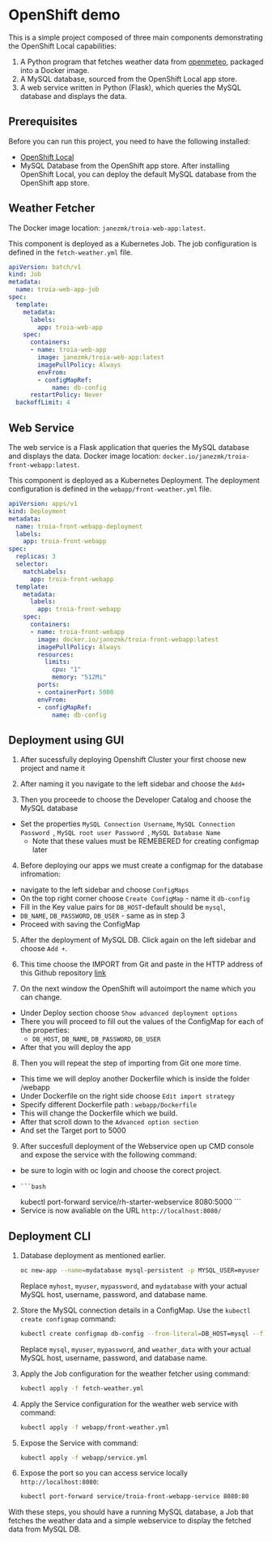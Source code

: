 # OpenShift demo

This is a simple project composed of three main components demonstrating the OpenShift Local capabilities:

1. A Python program that fetches weather data from [openmeteo](https://open-meteo.com/), packaged into a Docker image.
2. A MySQL database, sourced from the OpenShift Local app store.
3. A web service written in Python (Flask), which queries the MySQL database and displays the data.

## Prerequisites

Before you can run this project, you need to have the following installed:

- [OpenShift Local](https://www.redhat.com/sysadmin/install-openshift-local)
- MySQL Database from the OpenShift app store. After installing OpenShift Local, you can deploy the default MySQL database from the OpenShift app store.

## Weather Fetcher

The Docker image location: `janezmk/troia-web-app:latest`.

This component is deployed as a Kubernetes Job. The job configuration is defined in the `fetch-weather.yml` file.

```yaml
apiVersion: batch/v1
kind: Job
metadata:
  name: troia-web-app-job
spec:
  template:
    metadata:
      labels:
        app: troia-web-app
    spec:
      containers:
      - name: troia-web-app
        image: janezmk/troia-web-app:latest
        imagePullPolicy: Always
        envFrom:
        - configMapRef:
            name: db-config
      restartPolicy: Never
  backoffLimit: 4
```

## Web Service

The web service is a Flask application that queries the MySQL database and displays the data. Docker image location: `docker.io/janezmk/troia-front-webapp:latest`.

This component is deployed as a Kubernetes Deployment. The deployment configuration is defined in the `webapp/front-weather.yml` file.

```yaml 
apiVersion: apps/v1
kind: Deployment
metadata:
  name: troia-front-webapp-deployment
  labels:
    app: troia-front-webapp
spec:
  replicas: 3
  selector:
    matchLabels:
      app: troia-front-webapp
  template:
    metadata:
      labels:
        app: troia-front-webapp
    spec:
      containers:
      - name: troia-front-webapp
        image: docker.io/janezmk/troia-front-webapp:latest
        imagePullPolicy: Always
        resources:
          limits:
            cpu: "1"
            memory: "512Mi"
        ports:
        - containerPort: 5000
        envFrom:
        - configMapRef:
            name: db-config
```

## Deployment using GUI

1. After sucessfully deploying Openshift Cluster your first choose new project and name it

2. After naming it you navigate to the left sidebar and choose the `Add+`

3. Then you proceede to choose the Developer Catalog and choose the MySQL database
 - Set the properties `MySQL Connection Username`, `MySQL Connection Password `, `MySQL root user Password `, `MySQL Database Name `
   - Note that these values must be REMEBERED for creating configmap later

4. Before deploying our apps we must create a configmap for the database infromation:
  - navigate to the left sidebar and choose `ConfigMaps`
  - On the top right corner choose `Create ConfigMap` - name it `db-config`
  - Fill in the Key value pairs for `DB_HOST`-default should be `mysql`,
   - `DB_NAME`, `DB_PASSWORD`, `DB_USER` - same as in step 3
  - Proceed with saving the ConfigMap


5. After the deployment of MySQL DB. Click again on the left sidebar and choose `Add +`.

6. This time choose the IMPORT from Git and paste in the HTTP address of this Github repository [link](https://github.com/KricejJanezMartin/rh_starter.git)

7. On the next window the OpenShift will autoimport the name which you can change. 
  - Under Deploy section choose `Show advanced deployment options`
  - There you will proceed to fill out the values of the ConfigMap for each of the properties:
    - `DB_HOST`, `DB_NAME`, `DB_PASSWORD`, `DB_USER`
  - After that you will deploy the app

8. Then you will repeat the step of importing from Git one more time.
  - This time we will deploy another Dockerfile which is inside the folder /webapp
  - Under Dockerfile on the right side choose `Edit import strategy`
  - Specify different Dockerfile path : `webapp/Dockerfile`
  - This will change the Dockerfile which we build.
  - After that scroll down to the `Advanced option section`
  - And set the Target port to 5000

9. After succesfull deployment of the Webservice open up CMD console and expose the service with the following command:
  - be sure to login with oc login and choose the corect project.
  -     ```bash
    kubectl port-forward service/rh-starter-webservice 8080:5000
          ```
  - Service is now avaliable on the URL  `http://localhost:8080/`


## Deployment CLI


1. Database deployment as mentioned earlier.
    ```bash
    oc new-app --name=mydatabase mysql-persistent -p MYSQL_USER=myuser -p MYSQL_PASSWORD=mypassword -p MYSQL_DATABASE=weather_data
    ```
    Replace `myhost`, `myuser`, `mypassword`, and `mydatabase` with your actual MySQL host, username, password, and database name.

2. Store the MySQL connection details in a ConfigMap. Use the `kubectl create configmap` command:

    ```bash
    kubectl create configmap db-config --from-literal=DB_HOST=mysql --from-literal=DB_USER=myuser --from-literal=DB_PASSWORD=mypassword --from-literal=DB_NAME=weather_data
    ```

    Replace `mysql`, `myuser`, `mypassword`, and `weather_data` with your actual MySQL host, username, password, and database name.

3. Apply the Job configuration for the weather fetcher using command:

    ```bash
    kubectl apply -f fetch-weather.yml
    ```

4. Apply the Service configuration for the weather web service with command:

    ```bash
    kubectl apply -f webapp/front-weather.yml
    ```
5. Expose the Service with command:

    ```bash
    kubectl apply -f webapp/service.yml
    ```

6. Expose the port so you can access service locally `http://localhost:8080`: 

    ```bash
    kubectl port-forward service/troia-front-webapp-service 8080:80
    ```

With these steps, you should have a running MySQL database, a Job that fetches the weather data and a simple webservice to display the fetched data from MySQL DB.